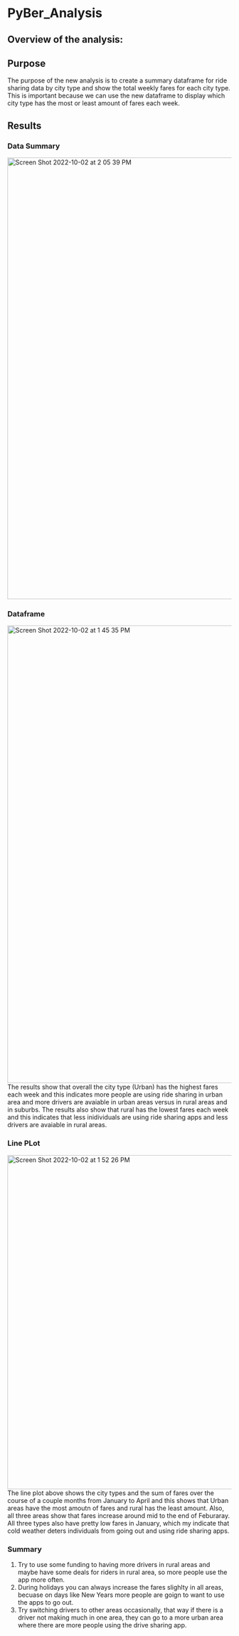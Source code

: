 # PyBer_Analysis

## Overview of the analysis:

## Purpose

The purpose of the new analysis is to create a summary dataframe for ride sharing data by city type and show the total weekly fares for each city type. This is important because we can use the new dataframe to display which city type has the most or least amount of fares each week. 

## Results

### Data Summary

<img width="993" alt="Screen Shot 2022-10-02 at 2 05 39 PM" src="https://user-images.githubusercontent.com/110268006/193469085-34e2aeca-69a6-419d-8a35-b9c8d3eba000.png">

### Dataframe 

<img width="1029" alt="Screen Shot 2022-10-02 at 1 45 35 PM" src="https://user-images.githubusercontent.com/110268006/193468411-57fa5194-25e6-4a6f-bf00-77bbbdefd7a7.png">
The results show that overall the city type (Urban) has the highest fares each week and this indicates more people are using ride sharing in urban area and more drivers are avaiable in urban areas versus in rural areas and in suburbs. The results also show that rural has the lowest fares each week and this indicates that less inidividuals are using ride sharing apps and less drivers are avaiable in rural areas.

### Line PLot

<img width="751" alt="Screen Shot 2022-10-02 at 1 52 26 PM" src="https://user-images.githubusercontent.com/110268006/193468637-6500c65f-b659-4961-b831-aafeb578f161.png">
The line plot above shows the city types and the sum of fares over the course of a couple months from January to April and this shows that Urban areas have the most amoutn of fares and rural has the least amount. Also, all three areas show that fares increase around mid to the end of Feburaray. All three types also have pretty low fares in January, which my indicate that cold weather deters individuals from going out and using ride sharing apps. 

### Summary

1. Try to use some funding to having more drivers in rural areas and maybe have some deals for riders in rural area, so more people use the app more often.
2. During holidays you can always increase the fares slighlty in all areas, becuase on days like New Years more people are goign to want to use the apps to go out. 
3. Try switching drivers to other areas occasionally, that way if there is a driver not making much in one area, they can go to a more urban area where there are more people using the drive sharing app. 
